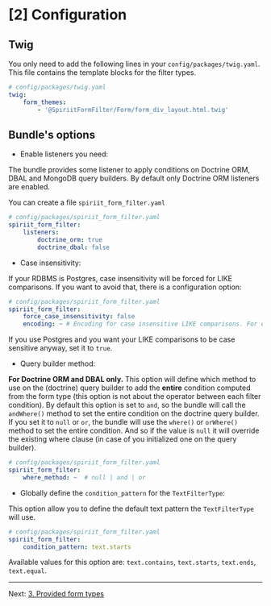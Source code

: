 [2] Configuration
=================

Twig
----

You only need to add the following lines in your `config/packages/twig.yaml`. This file contains the template blocks for the filter types.

```yaml
# config/packages/twig.yaml
twig:
    form_themes:
        - '@SpiriitFormFilter/Form/form_div_layout.html.twig'
```

Bundle's options
----------------

* Enable listeners you need:

The bundle provides some listener to apply conditions on Doctrine ORM, DBAL and MongoDB query builders.
By default only Doctrine ORM listeners are enabled.

You can create a file `spiriit_form_filter.yaml`

```yaml
# config/packages/spiriit_form_filter.yaml
spiriit_form_filter:
    listeners:
        doctrine_orm: true
        doctrine_dbal: false
```

* Case insensitivity:

If your RDBMS is Postgres, case insensitivity will be forced for LIKE comparisons.
If you want to avoid that, there is a configuration option:

```yaml
# config/packages/spiriit_form_filter.yaml
spiriit_form_filter:
    force_case_insensitivity: false
    encoding: ~ # Encoding for case insensitive LIKE comparisons. For example: UTF-8
```

If you use Postgres and you want your LIKE comparisons to be case sensitive
anyway, set it to `true`.

* Query builder method:

**For Doctrine ORM and DBAL only.**
This option will define which method to use on the (doctrine) query builder to add the **entire** condition computed from the form type (this option is not about the operator between each filter condition).
By default this option is set to `and`, so the bundle will call the `andWhere()` method to set the entire condition on the doctrine query builder.
If you set it to `null` or `or`, the bundle will use the `where()` or `orWhere()` method to set the entire condition.
And so if the value is `null` it will override the existing where clause (in case of you initialized one on the query builder).

```yaml
# config/packages/spiriit_form_filter.yaml
spiriit_form_filter:
    where_method: ~  # null | and | or
```

* Globally define the `condition_pattern` for the `TextFilterType`:

This option allow you to define the default text pattern the `TextFilterType` will use.

```yaml
# config/packages/spiriit_form_filter.yaml
spiriit_form_filter:
    condition_pattern: text.starts
```
Available values for this option are: `text.contains`, `text.starts`, `text.ends`, `text.equal`.

***

Next: [3. Provided form types](provided-types.md)
